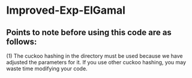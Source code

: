# Improved-Exp-ElGamal
## Points to note before using this code are as follows:
(1) The cuckoo hashing in the directory must be used because we have adjusted the parameters for it. If you use other cuckoo hashing, you may waste time modifying your code.
